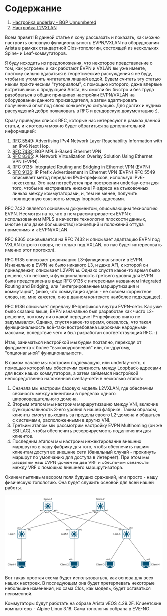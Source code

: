 # Содержание
1. [Настройка underlay - BGP Unnumbered](1_underlay.md)
2. [Настройка L2VXLAN](2_l2vxlan.md)

Всем привет! В данной статье я хочу рассказать и показать, как можно настроить основную функциональность EVPN/VXLAN на оборудовании Arista в рамках стандартной Clos-топологии, состоящей из нескольких Spine- и Leaf-коммутаторов.

Я буду исходить из предположения, что некоторое представление о том, как устроены и как работают EVPN и VXLAN вы уже имеете, поэтому сильно вдаваться в теоретические рассуждения я не буду, чтобы не утомлять читатателя лишней водой. Будем считать эту статью неким практическим "туториалом", с помощью которого, даже впервые встретившись с продукцией Arista, вы смогли бы быстро и без труда разобраться в общих принципах настройки EVPN/VXLAN на оборудовании данного производителя, а затем адаптировать полученный опыт под свою конкретную ситуацию. Для долгих и нудных рассуждений добро пожаловать в RFC и вендорскую документацию :).

Сразу приведем список RFC, которые нас интересуют в рамках данной статьи, и к которым можно будет обратиться за дополнительной информацией:
1. [RFC 5549](https://datatracker.ietf.org/doc/html/rfc5549): Advertising IPv4 Network Layer Reachability Information with an IPv6 Next Hop.
2. [RFC 7432](https://datatracker.ietf.org/doc/html/rfc7432): BGP MPLS-Based Ethernet VPN
3. [RFC 8365](https://datatracker.ietf.org/doc/html/rfc8365): A Network Virtualization Overlay Solution Using Ethernet VPN (EVPN).
4. [RFC 9135](https://datatracker.ietf.org/doc/html/rfc9135): Integrated Routing and Bridging in Ethernet VPN (EVPN)
5. [RFC 9136](https://datatracker.ietf.org/doc/html/rfc9136): IP Prefix Advertisement in Ethernet VPN (EVPN)
RFC 5549 описывает метод передачи IPv4-префиксов, используя IPv6-некстхопы. Это нам потребуется при построении underlay-сети для того, чтобы не настраивать никакие IP-адреса на стыковочных линках между коммутаторами, и, тем не менее, получить полноценную связность между loopback-адресами.

RFC 7432 является основным документом, описывающим технологию EVPN. Несмотря на то, что в нем рассматривается EVPN с использованием MPLS в качестве технологии плоскости данных, многие (или даже большинство) концепций и положений оттуда применимы и к EVPN/VXLAN.

RFC 8365 основывается на RFC 7432 и описывает адаптацию EVPN под VXLAN (строго говоря, не только под VXLAN, но нас будет интересовать именно этот протокол).

RFC 9135 описывает реализацию L3-функциональности в EVPN. Изначально в EVPN не было никакого L3, и даже AFI, к которой он принадлежит, описывает L2VPN'ы. Однако спустя какое-то время было решено, что негоже, и функциональность третьего уровня для EVPN была представлена в виде RFC 9135 с интересным названием Integrated Routing and Bridging, или "интегрированные маршрутизация и коммутация", (знаю, что коммутация здесь - не совсем корректное слово, но, мне кажется, оно в данном контексте наиболее подходящее).

RFC 9136 описывает передачу IP-префиксов внутри EVPN-сети. Как уже было сказано выше, EVPN изначально был разработан как чисто L2-решение, поэтому ни о какой передаче IP-префиксов никто не задумывался. Однако, спустя какое-то время, оказалось, что такая функциональность всё-таки востребована широкими народными массами, вследствие чего и был разработан соответствующий RFC. :)

Итак, заниматься настройкой мы будем поэтапно, переходя от фундамента к более "высокоуровневой" или, по-другому, "опциональной" функциональности.

В самом начале мы настроим подлежащую, или underlay-сеть, с помощью которой мы обеспечим связность между Loopback-адресами для всех наших коммутаторов, а затем займемся настройкой непосредственно наложенной overlay-сети в несколько этапов:
1) Сначала мы настроим базовую модель L2VXLAN, где обеспечим связность между клиентами в пределах одного широковещательного домена.
2) Вторым этапом мы настроим маршрутизацию между VNI, включив функциональность 3-его уровня в нашей фабрике. Таким образом, клиенты смогут выходить за пределы своего L2-домена и общаться с системами, расположенными в других VNI.
3) Третьим этапом мы рассмотрим настройку EVPN Multihoming (он же ESI LAG), чтобы обеспечить резервируемость подключения для клиентов.
4) Последним этапом мы настроим инжектирование внешних маршрутов в нашу фабрику для того, чтобы обеспечить нашим клиентам доступ во внешние сети (банальный случай - прокинуть маршрут по умолчанию для доступа в Интернет). При этом мы разделим наш EVPN-домен на два VRF и обеспечим связность между VRF с помощью внешнего маршрутизатора.

Окинем пытливым взором поля будущих сражений, или просто - нашу физическую топологию. Она будет служить основой для всей нашей работы.

![topology_intro.drawio 1.png](attachments/topology_intro.drawio1.png)

Вот такая простая схема будет использоваться, как основа для всех наших настроек. В последующем она будет претерпевать некоторые небольшие изменения, но сама Clos, как модель, будет оставаться неизменной.

Коммутаторы будут работать на образе Arista vEOS 4.29.2F. Клиентские компьютеры - Alpine Linux 3.18. Сама топология собрана в EVE-NG.